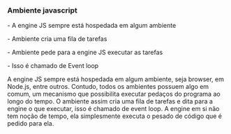 ### Ambiente javascript

<div class="section-left-align">
<p class="fragment">- A engine JS sempre está hospedada em algum ambiente</p>

<p class="fragment">- Ambiente cria uma fila de tarefas</p>

<p class="fragment">- Ambiente pede para a engine JS executar as tarefas</p>

<p class="fragment">- Isso é chamado de Event loop</p>

</div>

<aside class="notes">
    A engine JS sempre está hospedada em algum ambiente, seja browser, em Node.js, entre outros. Contudo, todos os ambientes possuem algo em comum, um mecanismo que possibilita executar pedaços do programa ao longo do tempo. O ambiente assim cria uma fila de tarefas e dita para a engine o que executar, isso é chamado de event loop. A engine em si não tem noção de tempo, ela simplesmente executa o pesado de código que é pedido para ela.
</aside>